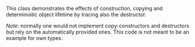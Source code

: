 This class demonstrates the effects of construction, copying and deterministic object lifetime
by tracing also the destructor.

*Note*: normally one would not implement copy-constructors and destructors but rely on the automatically 
provided ones. This code is not meant to be an example for own types.